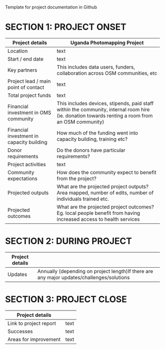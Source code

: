 Template for project documentation in Github

# SECTION 1: PROJECT ONSET

| Project details |Uganda Photomapping Project |
| -------- | -------- |
| Location | text |
| Start / end date| text|
| Key partners | This includes data users, funders, collaboration across OSM communities, etc |
| Project lead / main point of contact| text |
| Total project funds | text |
| Financial investment in OMS community | This includes devices, stipends, paid staff within the community, internal room hire (ie. donation towards renting a room from an OSM community) | 
|Financial investment in capacity building |How much of the funding went into capacity building, training etc?|
| Donor requirements |Do the donors have particular requirements?|
| Project activities| text
|Community expectations |How does the community expect to benefit from the project?|
| Projected outputs |What are the projected project outputs? Area mapped, number of edits, number of individuals trained etc.|
| Projected outcomes| What are the projected project outcomes? Eg. local people benefit from having increased access to health services |

# SECTION 2: DURING PROJECT

| Project details | |
| -------- | -------- |
| Updates | Annually (depending on project length)If there are any major updates/challenges/solutions

# SECTION 3: PROJECT CLOSE

| Project details | |
| -------- | -------- |
| Link to project report | text
|Successes| text
|Areas for improvement|text
